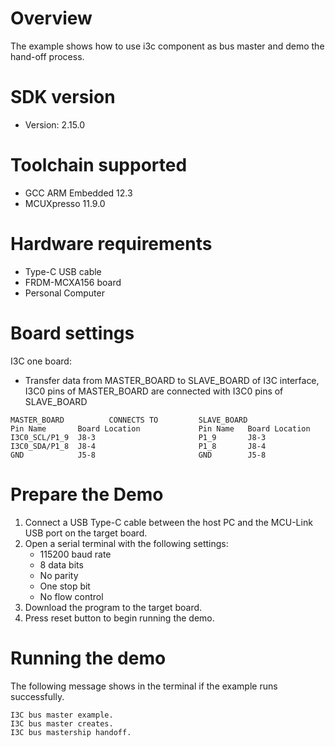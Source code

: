 Overview
========
The example shows how to use i3c component as bus master and demo the hand-off process.

SDK version
===========
- Version: 2.15.0

Toolchain supported
===================
- GCC ARM Embedded  12.3
- MCUXpresso  11.9.0

Hardware requirements
=====================
- Type-C USB cable
- FRDM-MCXA156 board
- Personal Computer

Board settings
==============
I3C one board:
  + Transfer data from MASTER_BOARD to SLAVE_BOARD of I3C interface, I3C0 pins of MASTER_BOARD are connected with
    I3C0 pins of SLAVE_BOARD
~~~~~~~~~~~~~~~~~~~~~~~~~~~~~~~~~~~~~~~~~~~~~~~~~~~~~~
MASTER_BOARD          CONNECTS TO         SLAVE_BOARD
Pin Name       Board Location             Pin Name   Board Location
I3C0_SCL/P1_9  J8-3                       P1_9       J8-3
I3C0_SDA/P1_8  J8-4                       P1_8       J8-4
GND            J5-8                       GND        J5-8
~~~~~~~~~~~~~~~~~~~~~~~~~~~~~~~~~~~~~~~~~~~~~~~~~~~~~~

Prepare the Demo
================
1.  Connect a USB Type-C cable between the host PC and the MCU-Link USB port on the target board.
2.  Open a serial terminal with the following settings:
    - 115200 baud rate
    - 8 data bits
    - No parity
    - One stop bit
    - No flow control
3.  Download the program to the target board.
4.  Press reset button to begin running the demo.

Running the demo
================
The following message shows in the terminal if the example runs successfully.

~~~~~~~~~~~~~~~~~~~~~~~~~~~~
I3C bus master example.
I3C bus master creates.
I3C bus mastership handoff.
~~~~~~~~~~~~~~~~~~~~~~~~~~~~
